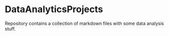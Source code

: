 # DataAnalyticsProjects
Repository contains a collection of markdown files with some data analysis stuff.
